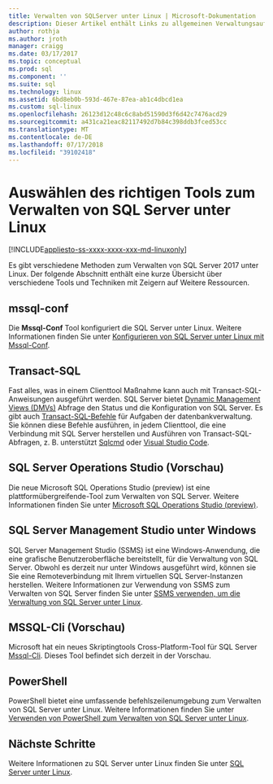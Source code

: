```yaml
---
title: Verwalten von SQLServer unter Linux | Microsoft-Dokumentation
description: Dieser Artikel enthält Links zu allgemeinen Verwaltungsaufgaben und Tools für SQL Server unter Linux ausgeführt wird.
author: rothja
ms.author: jroth
manager: craigg
ms.date: 03/17/2017
ms.topic: conceptual
ms.prod: sql
ms.component: ''
ms.suite: sql
ms.technology: linux
ms.assetid: 6bd8eb0b-593d-467e-87ea-ab1c4dbcd1ea
ms.custom: sql-linux
ms.openlocfilehash: 26123d12c48c6c8abd51590d3f6d42c7476acd29
ms.sourcegitcommit: a431ca21eac82117492d7b84c398ddb3fced53cc
ms.translationtype: MT
ms.contentlocale: de-DE
ms.lasthandoff: 07/17/2018
ms.locfileid: "39102418"
---
```

# <a name="choose-the-right-tool-to-manage-sql-server-on-linux"></a>Auswählen des richtigen Tools zum Verwalten von SQL Server unter Linux

[!INCLUDE[appliesto-ss-xxxx-xxxx-xxx-md-linuxonly](../includes/appliesto-ss-xxxx-xxxx-xxx-md-linuxonly.md)]

Es gibt verschiedene Methoden zum Verwalten von SQL Server 2017 unter Linux. Der folgende Abschnitt enthält eine kurze Übersicht über verschiedene Tools und Techniken mit Zeigern auf Weitere Ressourcen.

## <a name="mssql-conf"></a>mssql-conf 

Die **Mssql-Conf** Tool konfiguriert die SQL Server unter Linux. Weitere Informationen finden Sie unter [Konfigurieren von SQL Server unter Linux mit Mssql-Conf](sql-server-linux-configure-mssql-conf.md).

## <a name="transact-sql"></a>Transact-SQL

Fast alles, was in einem Clienttool Maßnahme kann auch mit Transact-SQL-Anweisungen ausgeführt werden. SQL Server bietet [Dynamic Management Views (DMVs)](../relational-databases/system-dynamic-management-views/system-dynamic-management-views.md) Abfrage den Status und die Konfiguration von SQL Server. Es gibt auch [Transact-SQL-Befehle](https://msdn.microsoft.com/library/bb510741.aspx) für Aufgaben der datenbankverwaltung. Sie können diese Befehle ausführen, in jedem Clienttool, die eine Verbindung mit SQL Server herstellen und Ausführen von Transact-SQL-Abfragen, z. B. unterstützt [Sqlcmd](sql-server-linux-setup-tools.md) oder [Visual Studio Code](sql-server-linux-develop-use-vscode.md).

## <a name="sql-server-operations-studio-preview"></a>SQL Server Operations Studio (Vorschau)

Die neue Microsoft SQL Operations Studio (preview) ist eine plattformübergreifende-Tool zum Verwalten von SQL Server. Weitere Informationen finden Sie unter [Microsoft SQL Operations Studio (preview)](../sql-operations-studio/what-is.md).

## <a name="sql-server-management-studio-on-windows"></a>SQL Server Management Studio unter Windows

SQL Server Management Studio (SSMS) ist eine Windows-Anwendung, die eine grafische Benutzeroberfläche bereitstellt, für die Verwaltung von SQL Server. Obwohl es derzeit nur unter Windows ausgeführt wird, können sie Sie eine Remoteverbindung mit Ihrem virtuellen SQL Server-Instanzen herstellen. Weitere Informationen zur Verwendung von SSMS zum Verwalten von SQL Server finden Sie unter [SSMS verwenden, um die Verwaltung von SQL Server unter Linux](sql-server-linux-manage-ssms.md).

## <a name="mssql-cli-preview"></a>MSSQL-Cli (Vorschau)

Microsoft hat ein neues Skriptingtools Cross-Platform-Tool für SQL Server [Mssql-Cli](https://blogs.technet.microsoft.com/dataplatforminsider/2017/12/12/try-mssql-cli-a-new-interactive-command-line-tool-for-sql-server/). Dieses Tool befindet sich derzeit in der Vorschau.

## <a name="powershell"></a>PowerShell

PowerShell bietet eine umfassende befehlszeilenumgebung zum Verwalten von SQL Server unter Linux. Weitere Informationen finden Sie unter [Verwenden von PowerShell zum Verwalten von SQL Server unter Linux](sql-server-linux-manage-powershell.md).

## <a name="next-steps"></a>Nächste Schritte

Weitere Informationen zu SQL Server unter Linux finden Sie unter [SQL Server unter Linux](sql-server-linux-overview.md).
